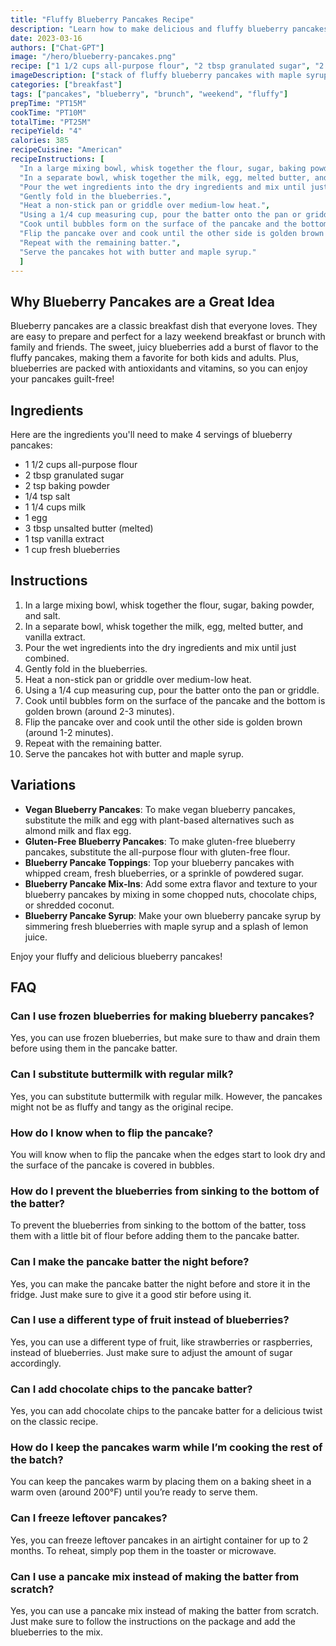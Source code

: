```yaml
---
title: "Fluffy Blueberry Pancakes Recipe"
description: "Learn how to make delicious and fluffy blueberry pancakes with this easy recipe. Perfect for a weekend breakfast or brunch with family and friends."
date: 2023-03-16
authors: ["Chat-GPT"]
image: "/hero/blueberry-pancakes.png"
recipe: ["1 1/2 cups all-purpose flour", "2 tbsp granulated sugar", "2 tsp baking powder", "1/4 tsp salt", "1 1/4 cups milk", "1 egg", "3 tbsp unsalted butter (melted)", "1 tsp vanilla extract", "1 cup fresh blueberries"]
imageDescription: ["stack of fluffy blueberry pancakes with maple syrup and butter on top", "close-up of a blueberry pancake with melted butter", "a plate of blueberry pancakes with a fork", "a stack of pancakes with a blueberry and syrup topping"]
categories: ["breakfast"]
tags: ["pancakes", "blueberry", "brunch", "weekend", "fluffy"]
prepTime: "PT15M"
cookTime: "PT10M"
totalTime: "PT25M"
recipeYield: "4"
calories: 385
recipeCuisine: "American"
recipeInstructions: [
  "In a large mixing bowl, whisk together the flour, sugar, baking powder, and salt.",
  "In a separate bowl, whisk together the milk, egg, melted butter, and vanilla extract.",
  "Pour the wet ingredients into the dry ingredients and mix until just combined.",
  "Gently fold in the blueberries.",
  "Heat a non-stick pan or griddle over medium-low heat.",
  "Using a 1/4 cup measuring cup, pour the batter onto the pan or griddle.",
  "Cook until bubbles form on the surface of the pancake and the bottom is golden brown (around 2-3 minutes).",
  "Flip the pancake over and cook until the other side is golden brown (around 1-2 minutes).",
  "Repeat with the remaining batter.",
  "Serve the pancakes hot with butter and maple syrup."
  ]
---
```


## Why Blueberry Pancakes are a Great Idea

Blueberry pancakes are a classic breakfast dish that everyone loves. They are easy to prepare and perfect for a lazy weekend breakfast or brunch with family and friends. The sweet, juicy blueberries add a burst of flavor to the fluffy pancakes, making them a favorite for both kids and adults. Plus, blueberries are packed with antioxidants and vitamins, so you can enjoy your pancakes guilt-free!

## Ingredients

Here are the ingredients you'll need to make 4 servings of blueberry pancakes:

- 1 1/2 cups all-purpose flour
- 2 tbsp granulated sugar
- 2 tsp baking powder
- 1/4 tsp salt
- 1 1/4 cups milk
- 1 egg
- 3 tbsp unsalted butter (melted)
- 1 tsp vanilla extract
- 1 cup fresh blueberries

## Instructions

1. In a large mixing bowl, whisk together the flour, sugar, baking powder, and salt.
2. In a separate bowl, whisk together the milk, egg, melted butter, and vanilla extract.
3. Pour the wet ingredients into the dry ingredients and mix until just combined.
4. Gently fold in the blueberries.
5. Heat a non-stick pan or griddle over medium-low heat.
6. Using a 1/4 cup measuring cup, pour the batter onto the pan or griddle.
7. Cook until bubbles form on the surface of the pancake and the bottom is golden brown (around 2-3 minutes).
8. Flip the pancake over and cook until the other side is golden brown (around 1-2 minutes).
9. Repeat with the remaining batter.
10. Serve the pancakes hot with butter and maple syrup.

## Variations

- **Vegan Blueberry Pancakes**: To make vegan blueberry pancakes, substitute the milk and egg with plant-based alternatives such as almond milk and flax egg.
- **Gluten-Free Blueberry Pancakes**: To make gluten-free blueberry pancakes, substitute the all-purpose flour with gluten-free flour.
- **Blueberry Pancake Toppings**: Top your blueberry pancakes with whipped cream, fresh blueberries, or a sprinkle of powdered sugar.
- **Blueberry Pancake Mix-Ins**: Add some extra flavor and texture to your blueberry pancakes by mixing in some chopped nuts, chocolate chips, or shredded coconut.
- **Blueberry Pancake Syrup**: Make your own blueberry pancake syrup by simmering fresh blueberries with maple syrup and a splash of lemon juice.

Enjoy your fluffy and delicious blueberry pancakes!

## FAQ

### Can I use frozen blueberries for making blueberry pancakes?

Yes, you can use frozen blueberries, but make sure to thaw and drain them before using them in the pancake batter.

### Can I substitute buttermilk with regular milk?

Yes, you can substitute buttermilk with regular milk. However, the pancakes might not be as fluffy and tangy as the original recipe.

### How do I know when to flip the pancake?

You will know when to flip the pancake when the edges start to look dry and the surface of the pancake is covered in bubbles.

### How do I prevent the blueberries from sinking to the bottom of the batter?

To prevent the blueberries from sinking to the bottom of the batter, toss them with a little bit of flour before adding them to the pancake batter.

### Can I make the pancake batter the night before?

Yes, you can make the pancake batter the night before and store it in the fridge. Just make sure to give it a good stir before using it.

### Can I use a different type of fruit instead of blueberries?

Yes, you can use a different type of fruit, like strawberries or raspberries, instead of blueberries. Just make sure to adjust the amount of sugar accordingly.

### Can I add chocolate chips to the pancake batter?

Yes, you can add chocolate chips to the pancake batter for a delicious twist on the classic recipe.

### How do I keep the pancakes warm while I’m cooking the rest of the batch?

You can keep the pancakes warm by placing them on a baking sheet in a warm oven (around 200°F) until you’re ready to serve them.

### Can I freeze leftover pancakes?

Yes, you can freeze leftover pancakes in an airtight container for up to 2 months. To reheat, simply pop them in the toaster or microwave. 

### Can I use a pancake mix instead of making the batter from scratch?

Yes, you can use a pancake mix instead of making the batter from scratch. Just make sure to follow the instructions on the package and add the blueberries to the mix.